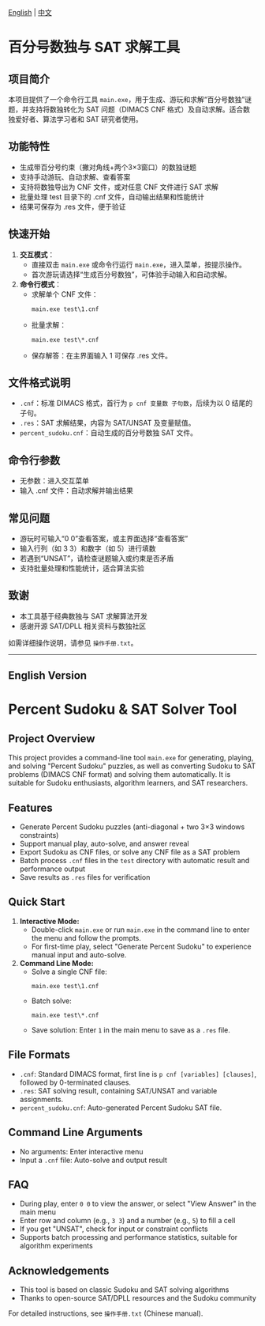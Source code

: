 
[English](#english-version) | [中文](#百分号数独与-sat-求解工具)

# 百分号数独与 SAT 求解工具

## 项目简介
本项目提供了一个命令行工具 `main.exe`，用于生成、游玩和求解“百分号数独”谜题，并支持将数独转化为 SAT 问题（DIMACS CNF 格式）及自动求解。适合数独爱好者、算法学习者和 SAT 研究者使用。

## 功能特性
- 生成带百分号约束（撇对角线+两个3×3窗口）的数独谜题
- 支持手动游玩、自动求解、查看答案
- 支持将数独导出为 CNF 文件，或对任意 CNF 文件进行 SAT 求解
- 批量处理 test 目录下的 .cnf 文件，自动输出结果和性能统计
- 结果可保存为 .res 文件，便于验证

## 快速开始
1. **交互模式**：
   - 直接双击 `main.exe` 或命令行运行 `main.exe`，进入菜单，按提示操作。
   - 首次游玩请选择“生成百分号数独”，可体验手动输入和自动求解。
2. **命令行模式**：
   - 求解单个 CNF 文件：
     ```
     main.exe test\1.cnf
     ```
   - 批量求解：
     ```
     main.exe test\*.cnf
     ```
   - 保存解答：在主界面输入 1 可保存 .res 文件。

## 文件格式说明
- `.cnf`：标准 DIMACS 格式，首行为 `p cnf 变量数 子句数`，后续为以 0 结尾的子句。
- `.res`：SAT 求解结果，内容为 SAT/UNSAT 及变量赋值。
- `percent_sudoku.cnf`：自动生成的百分号数独 SAT 文件。

## 命令行参数
- 无参数：进入交互菜单
- 输入 .cnf 文件：自动求解并输出结果

## 常见问题
- 游玩时可输入“0 0”查看答案，或主界面选择“查看答案”
- 输入行列（如 3 3）和数字（如 5）进行填数
- 若遇到“UNSAT”，请检查谜题输入或约束是否矛盾
- 支持批量处理和性能统计，适合算法实验

## 致谢
- 本工具基于经典数独与 SAT 求解算法开发
- 感谢开源 SAT/DPLL 相关资料与数独社区

如需详细操作说明，请参见 `操作手册.txt`。

---

## English Version
<a name="english-version"></a>

# Percent Sudoku & SAT Solver Tool

## Project Overview
This project provides a command-line tool `main.exe` for generating, playing, and solving "Percent Sudoku" puzzles, as well as converting Sudoku to SAT problems (DIMACS CNF format) and solving them automatically. It is suitable for Sudoku enthusiasts, algorithm learners, and SAT researchers.

## Features
- Generate Percent Sudoku puzzles (anti-diagonal + two 3×3 windows constraints)
- Support manual play, auto-solve, and answer reveal
- Export Sudoku as CNF files, or solve any CNF file as a SAT problem
- Batch process `.cnf` files in the `test` directory with automatic result and performance output
- Save results as `.res` files for verification

## Quick Start
1. **Interactive Mode:**
   - Double-click `main.exe` or run `main.exe` in the command line to enter the menu and follow the prompts.
   - For first-time play, select "Generate Percent Sudoku" to experience manual input and auto-solve.
2. **Command Line Mode:**
   - Solve a single CNF file:
     ```
     main.exe test\1.cnf
     ```
   - Batch solve:
     ```
     main.exe test\*.cnf
     ```
   - Save solution: Enter `1` in the main menu to save as a `.res` file.

## File Formats
- `.cnf`: Standard DIMACS format, first line is `p cnf [variables] [clauses]`, followed by 0-terminated clauses.
- `.res`: SAT solving result, containing SAT/UNSAT and variable assignments.
- `percent_sudoku.cnf`: Auto-generated Percent Sudoku SAT file.

## Command Line Arguments
- No arguments: Enter interactive menu
- Input a `.cnf` file: Auto-solve and output result

## FAQ
- During play, enter `0 0` to view the answer, or select "View Answer" in the main menu
- Enter row and column (e.g., `3 3`) and a number (e.g., `5`) to fill a cell
- If you get "UNSAT", check for input or constraint conflicts
- Supports batch processing and performance statistics, suitable for algorithm experiments

## Acknowledgements
- This tool is based on classic Sudoku and SAT solving algorithms
- Thanks to open-source SAT/DPLL resources and the Sudoku community

For detailed instructions, see `操作手册.txt` (Chinese manual).
